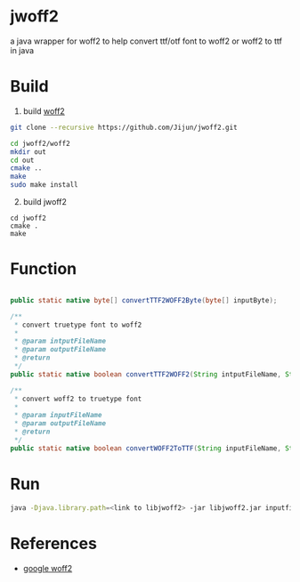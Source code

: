 # jwoff2
a java wrapper for woff2 to help convert ttf/otf font to woff2 or  woff2 to ttf in java

# Build

1. build [woff2](http://github.com/google/woff2)


```bash
git clone --recursive https://github.com/Jijun/jwoff2.git

cd jwoff2/woff2
mkdir out
cd out
cmake ..
make
sudo make install

```
2. build jwoff2

```
cd jwoff2
cmake .
make
```

# Function

```java

public static native byte[] convertTTF2WOFF2Byte(byte[] inputByte);

/**
 * convert truetype font to woff2
 * 
 * @param intputFileName
 * @param outputFileName
 * @return
 */
public static native boolean convertTTF2WOFF2(String intputFileName, String outputFileName);

/**
 * convert woff2 to truetype font
 * 
 * @param inputFileName
 * @param outputFileName
 * @return
 */
public static native boolean convertWOFF2ToTTF(String inputFileName, String outputFileName);

```


# Run

```bash
java -Djava.library.path=<link to libjwoff2> -jar libjwoff2.jar inputfilename outputfilename [woff2ttf|ttf2woff2] 

```
# References

* [google woff2](http://github.com/google/woff2)

